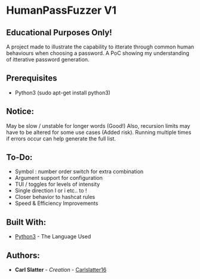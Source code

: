 # HumanPassFuzzer V1
## Educational Purposes Only! #
A project made to illustrate the capability to itterate through common human behaviours when choosing a password. A PoC showing my understanding of itterative password generation.

## Prerequisites
 * Python3 (sudo apt-get install python3)
 
## Notice: 
May be slow / unstable for longer words (Good!) Also, recursion limits may have to be altered for some use cases (Added risk). 
Running multiple times if errors occur can help generate the full list.

 ## To-Do: 
 * Symbol : number order switch for extra combination
 * Argument support for configuration
 * TUI / toggles for levels of intensity
 * Single direction l or i etc.. to !
 * Closer behavior to hashcat rules
 * Speed & Efficiency Improvements


 ## Built With:

 * [Python3](https://docs.python.org/3.6/) - The Language Used

## Authors:

* **Carl Slatter** - *Creation* - [Carlslatter16](https://github.com/carlslatter16)

